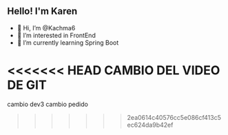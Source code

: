 ## Hello! I'm Karen

- 👋 Hi, I’m @Kachma6
- 👀 I’m interested in FrontEnd 
- 🌱 I’m currently learning Spring Boot
  
<!---
Kachma6/Kachma6 is a ✨ special ✨ repository because its `README.md` (this file) appears on your GitHub profile.
You can click the Preview link to take a look at your changes.
--->
<<<<<<< HEAD
CAMBIO DEL VIDEO DE GIT
=======


cambio dev3
cambio pedido
>>>>>>> 2ea0614c40576cc5e086cf413c5ec624da9b42ef
